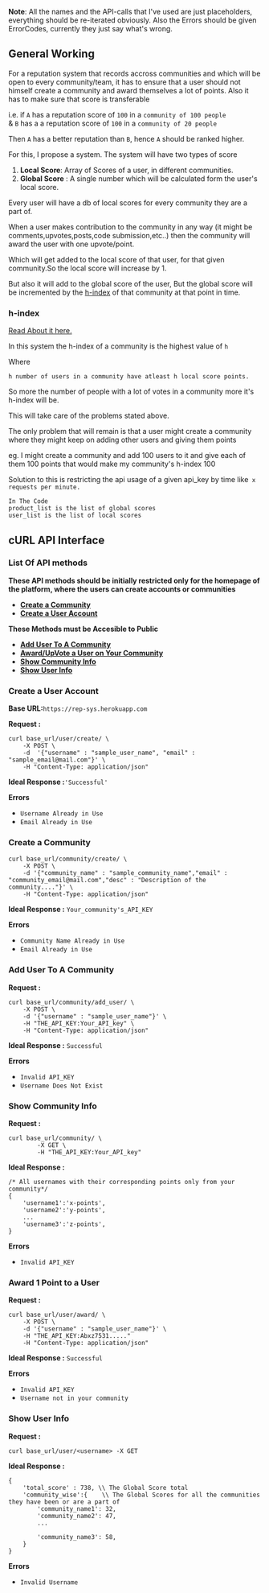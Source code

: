 **Note**: All the names and the API-calls that I've used are just placeholders, everything should be re-iterated obviously. Also the Errors should be given ErrorCodes, currently they just say what's wrong.

## General Working
For a reputation system that records accross communities and which will be open to every community/team, it has to ensure that a user should not himself create a community and award themselves a lot of points. Also it has to make sure that score is transferable 

i.e. 
if ```A``` has a reputation score of ```100``` in a ```community of 100 people```   
& ```B``` has a a reputation score of ```100``` in a ```community of 20 people```

Then ```A``` has a better reputation than ```B```, hence ```A``` should be ranked higher.

For this, I propose a system.
The system will have two types of score
1. **Local Score**: Array of Scores of a user, in different communities.
2. **Global Score** : A single number which will be calculated form the user's local score.

Every user will have a db of local scores for every community they are a part of.

When a user makes contribution to the community in any way (it might be comments,upvotes,posts,code submission,etc..) then the community will award the user with one upvote/point.

Which will get added to the local score of that user, for that given community.So the local score will increase by 1.

But also it will add to the global score of the user, But the global score will be incremented by the [h-index](#h-index) of that community at that point in time.

### h-index
[Read About it here.](https://en.wikipedia.org/wiki/H-index)

In this system the h-index of a community is the highest value of ```h```

Where 

    h number of users in a community have atleast h local score points.

So more the number of people with a lot of votes in a community more it's h-index will be.

This will take care of the problems stated above.

The only problem that will remain is that a user might create a community where they might keep on adding other users and giving them points 

eg. I might create a community and add 100 users to it and give each of them 100 points that would make my community's h-index 100

Solution to this is restricting the api usage of a given api_key by time like``` x requests per minute.```

```
In The Code
product_list is the list of global scores
user_list is the list of local scores
```


## cURL API Interface

### List Of API methods
**These API methods should be initially restricted only for the homepage of the platform, where the users can create accounts or communities**
- [**Create a Community**](#create-a-community)
- [**Create a User Account**](#create-a-user-account)


**These Methods must be Accesible to Public**
- [**Add User To A Community**](#add-user-to-a-community)
- [**Award/UpVote a User on Your Community**](#award-1-point-to-a-user)
- [**Show Community Info**](#show-community-info)
- [**Show User Info**](#show-user-info)



### Create a User Account

**Base URL:**```https://rep-sys.herokuapp.com```

**Request :**
```
curl base_url/user/create/ \
    -X POST \
    -d  '{"username" : "sample_user_name", "email" : "sample_email@mail.com"}' \
    -H "Content-Type: application/json"
```

**Ideal Response :**```'Successful'```

**Errors**
- ```Username Already in Use```
- ```Email Already in Use```

### Create a Community
```
curl base_url/community/create/ \
    -X POST \
    -d '{"community_name" : "sample_community_name","email" : "community_email@mail.com","desc" : "Description of the community...."}' \
    -H "Content-Type: application/json"
```

**Ideal Response :** ```Your_community's_API_KEY```


**Errors**
- ```Community Name Already in Use```
- ```Email Already in Use```

### Add User To A Community

**Request :**
```
curl base_url/community/add_user/ \
    -X POST \
    -d '{"username" : "sample_user_name"}' \
    -H "THE_API_KEY:Your_API_key" \
    -H "Content-Type: application/json"
```

**Ideal Response :**
```Successful```

**Errors**
- ```Invalid API_KEY```
- ```Username Does Not Exist```


### Show Community Info

**Request :**
```
curl base_url/community/ \
        -X GET \
        -H "THE_API_KEY:Your_API_key"
```

**Ideal Response :**
```
/* All usernames with their corresponding points only from your community*/
{
    'username1':'x-points',
    'username2':'y-points',
    ...
    'username3':'z-points',
}
```

**Errors**
- ```Invalid API_KEY```




### Award 1 Point to a User

**Request :**
```
curl base_url/user/award/ \
    -X POST \
    -d '{"username" : "sample_user_name"}' \
    -H "THE_API_KEY:Abxz7531....."
    -H "Content-Type: application/json"
```

**Ideal Response :**
```Successful```

**Errors**
- ```Invalid API_KEY```
- ```Username not in your community```


### Show User Info

**Request :**
```
curl base_url/user/<username> -X GET
```

**Ideal Response :**
```
{
    'total_score' : 738, \\ The Global Score total
    'community_wise':{    \\ The Global Scores for all the communities they have been or are a part of
        'community_name1': 32,
        'community_name2': 47,        
        ...

        'community_name3': 58,
    }
}
```

**Errors**
- ```Invalid Username```
